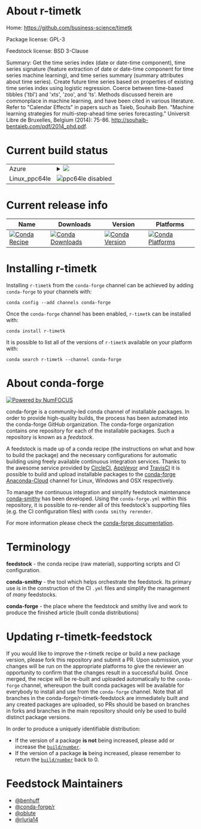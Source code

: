 About r-timetk
==============

Home: https://github.com/business-science/timetk

Package license: GPL-3

Feedstock license: BSD 3-Clause

Summary: Get the time series index (date or date-time component), time series signature (feature extraction of date or date-time component for time series machine learning), and time series summary (summary attributes about time series). Create future time series based on properties of existing time series index using logistic regression. Coerce between time-based tibbles ('tbl') and 'xts', 'zoo', and 'ts'. Methods discussed herein are commonplace in machine learning, and have been cited in various literature. Refer to "Calendar Effects" in papers such as Taieb, Souhaib Ben. "Machine learning strategies for multi-step-ahead time series forecasting." Universit Libre de Bruxelles, Belgium (2014): 75-86. <http://souhaib-bentaieb.com/pdf/2014_phd.pdf>.



Current build status
====================


<table>
    
  <tr>
    <td>Azure</td>
    <td>
      <details>
        <summary>
          <a href="https://dev.azure.com/conda-forge/feedstock-builds/_build/latest?definitionId=9100&branchName=master">
            <img src="https://dev.azure.com/conda-forge/feedstock-builds/_apis/build/status/r-timetk-feedstock?branchName=master">
          </a>
        </summary>
        <table>
          <thead><tr><th>Variant</th><th>Status</th></tr></thead>
          <tbody><tr>
              <td>linux_r_base3.5.1target_platformlinux-64</td>
              <td>
                <a href="https://dev.azure.com/conda-forge/feedstock-builds/_build/latest?definitionId=9100&branchName=master">
                  <img src="https://dev.azure.com/conda-forge/feedstock-builds/_apis/build/status/r-timetk-feedstock?branchName=master&jobName=linux&configuration=linux_r_base3.5.1target_platformlinux-64" alt="variant">
                </a>
              </td>
            </tr><tr>
              <td>linux_r_base3.6target_platformlinux-64</td>
              <td>
                <a href="https://dev.azure.com/conda-forge/feedstock-builds/_build/latest?definitionId=9100&branchName=master">
                  <img src="https://dev.azure.com/conda-forge/feedstock-builds/_apis/build/status/r-timetk-feedstock?branchName=master&jobName=linux&configuration=linux_r_base3.6target_platformlinux-64" alt="variant">
                </a>
              </td>
            </tr><tr>
              <td>osx_r_base3.5.1target_platformosx-64</td>
              <td>
                <a href="https://dev.azure.com/conda-forge/feedstock-builds/_build/latest?definitionId=9100&branchName=master">
                  <img src="https://dev.azure.com/conda-forge/feedstock-builds/_apis/build/status/r-timetk-feedstock?branchName=master&jobName=osx&configuration=osx_r_base3.5.1target_platformosx-64" alt="variant">
                </a>
              </td>
            </tr><tr>
              <td>osx_r_base3.6target_platformosx-64</td>
              <td>
                <a href="https://dev.azure.com/conda-forge/feedstock-builds/_build/latest?definitionId=9100&branchName=master">
                  <img src="https://dev.azure.com/conda-forge/feedstock-builds/_apis/build/status/r-timetk-feedstock?branchName=master&jobName=osx&configuration=osx_r_base3.6target_platformosx-64" alt="variant">
                </a>
              </td>
            </tr><tr>
              <td>win_r_base3.5.1target_platformwin-64</td>
              <td>
                <a href="https://dev.azure.com/conda-forge/feedstock-builds/_build/latest?definitionId=9100&branchName=master">
                  <img src="https://dev.azure.com/conda-forge/feedstock-builds/_apis/build/status/r-timetk-feedstock?branchName=master&jobName=win&configuration=win_r_base3.5.1target_platformwin-64" alt="variant">
                </a>
              </td>
            </tr><tr>
              <td>win_r_base3.6target_platformwin-64</td>
              <td>
                <a href="https://dev.azure.com/conda-forge/feedstock-builds/_build/latest?definitionId=9100&branchName=master">
                  <img src="https://dev.azure.com/conda-forge/feedstock-builds/_apis/build/status/r-timetk-feedstock?branchName=master&jobName=win&configuration=win_r_base3.6target_platformwin-64" alt="variant">
                </a>
              </td>
            </tr>
          </tbody>
        </table>
      </details>
    </td>
  </tr>
  <tr>
    <td>Linux_ppc64le</td>
    <td>
      <img src="https://img.shields.io/badge/ppc64le-disabled-lightgrey.svg" alt="ppc64le disabled">
    </td>
  </tr>
</table>

Current release info
====================

| Name | Downloads | Version | Platforms |
| --- | --- | --- | --- |
| [![Conda Recipe](https://img.shields.io/badge/recipe-r--timetk-green.svg)](https://anaconda.org/conda-forge/r-timetk) | [![Conda Downloads](https://img.shields.io/conda/dn/conda-forge/r-timetk.svg)](https://anaconda.org/conda-forge/r-timetk) | [![Conda Version](https://img.shields.io/conda/vn/conda-forge/r-timetk.svg)](https://anaconda.org/conda-forge/r-timetk) | [![Conda Platforms](https://img.shields.io/conda/pn/conda-forge/r-timetk.svg)](https://anaconda.org/conda-forge/r-timetk) |

Installing r-timetk
===================

Installing `r-timetk` from the `conda-forge` channel can be achieved by adding `conda-forge` to your channels with:

```
conda config --add channels conda-forge
```

Once the `conda-forge` channel has been enabled, `r-timetk` can be installed with:

```
conda install r-timetk
```

It is possible to list all of the versions of `r-timetk` available on your platform with:

```
conda search r-timetk --channel conda-forge
```


About conda-forge
=================

[![Powered by NumFOCUS](https://img.shields.io/badge/powered%20by-NumFOCUS-orange.svg?style=flat&colorA=E1523D&colorB=007D8A)](http://numfocus.org)

conda-forge is a community-led conda channel of installable packages.
In order to provide high-quality builds, the process has been automated into the
conda-forge GitHub organization. The conda-forge organization contains one repository
for each of the installable packages. Such a repository is known as a *feedstock*.

A feedstock is made up of a conda recipe (the instructions on what and how to build
the package) and the necessary configurations for automatic building using freely
available continuous integration services. Thanks to the awesome service provided by
[CircleCI](https://circleci.com/), [AppVeyor](https://www.appveyor.com/)
and [TravisCI](https://travis-ci.com/) it is possible to build and upload installable
packages to the [conda-forge](https://anaconda.org/conda-forge)
[Anaconda-Cloud](https://anaconda.org/) channel for Linux, Windows and OSX respectively.

To manage the continuous integration and simplify feedstock maintenance
[conda-smithy](https://github.com/conda-forge/conda-smithy) has been developed.
Using the ``conda-forge.yml`` within this repository, it is possible to re-render all of
this feedstock's supporting files (e.g. the CI configuration files) with ``conda smithy rerender``.

For more information please check the [conda-forge documentation](https://conda-forge.org/docs/).

Terminology
===========

**feedstock** - the conda recipe (raw material), supporting scripts and CI configuration.

**conda-smithy** - the tool which helps orchestrate the feedstock.
                   Its primary use is in the construction of the CI ``.yml`` files
                   and simplify the management of *many* feedstocks.

**conda-forge** - the place where the feedstock and smithy live and work to
                  produce the finished article (built conda distributions)


Updating r-timetk-feedstock
===========================

If you would like to improve the r-timetk recipe or build a new
package version, please fork this repository and submit a PR. Upon submission,
your changes will be run on the appropriate platforms to give the reviewer an
opportunity to confirm that the changes result in a successful build. Once
merged, the recipe will be re-built and uploaded automatically to the
`conda-forge` channel, whereupon the built conda packages will be available for
everybody to install and use from the `conda-forge` channel.
Note that all branches in the conda-forge/r-timetk-feedstock are
immediately built and any created packages are uploaded, so PRs should be based
on branches in forks and branches in the main repository should only be used to
build distinct package versions.

In order to produce a uniquely identifiable distribution:
 * If the version of a package **is not** being increased, please add or increase
   the [``build/number``](https://conda.io/docs/user-guide/tasks/build-packages/define-metadata.html#build-number-and-string).
 * If the version of a package **is** being increased, please remember to return
   the [``build/number``](https://conda.io/docs/user-guide/tasks/build-packages/define-metadata.html#build-number-and-string)
   back to 0.

Feedstock Maintainers
=====================

* [@benhuff](https://github.com/benhuff/)
* [@conda-forge/r](https://github.com/conda-forge/r/)
* [@oblute](https://github.com/oblute/)
* [@rluria14](https://github.com/rluria14/)

